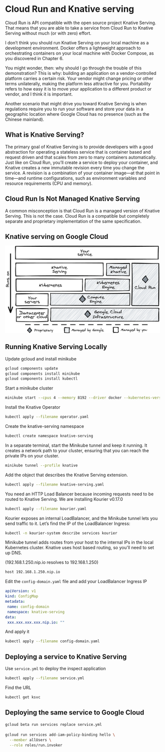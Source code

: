 # Cloud Run and Knative serving

Cloud Run is API compatible with the open source project Knative Serving. That means that you are able to take a service from Cloud Run to Knative Serving without much (or with zero) effort.

I don’t think you should run Knative Serving on your local machine as a development environment. Docker offers a lightweight approach to orchestrating containers on your local machine with Docker Compose, as you discovered in Chapter 6.

You might wonder, then: why should I go through the trouble of this demonstration? This is why: building an application on a vendor-controlled platform carries a certain risk. Your vendor might change pricing or other terms unilaterally, making the platform less attractive for you. Portability refers to how easy it is to move your application to a different product or vendor, and I think it is important.

Another scenario that might drive you toward Knative Serving is when regulations require you to run your software and store your data in a geographic location where Google Cloud has no presence (such as the Chinese mainland).

## What is Knative Serving?

The primary goal of Knative Serving is to provide developers with a good abstraction for operating a stateless service that is container based and request driven and that scales from zero to many containers automatically. Just like on Cloud Run, you’ll create a service to deploy your container, and Knative creates a new immutable revision every time you change the service. A revision is a combination of your container image—at that point in time—and runtime configurations, such as environment variables and resource requirements (CPU and memory).

## Cloud Run Is Not Managed Knative Serving

A common misconception is that Cloud Run is a managed version of Knative Serving. This is not the case. Cloud Run is a compatible but completely separate and proprietary implementation of the same specification.

## Knative serving on Google Cloud

![](./1.png)

## Running Knative Serving Locally

Update gcloud and install minikube

```bash
gcloud components update
gcloud components install minikube
gcloud components install kubectl
```

Start a minikube cluster

```bash
minikube start --cpus 4 --memory 8192 --driver docker --kubernetes-version v1.19.2 --profile knative
```

Install the Knative Operator

```bash
kubectl apply --filename operator.yaml
```

Create the knative-serving namespace

```bash
kubectl create namespace knative-serving
```

In a separate terminal, start the Minikube tunnel and keep it running. It creates a network path to your cluster, ensuring that you can reach the private IPs on your cluster.

```bash
minikube tunnel --profile knative
```

Add the object that describes the Knative Serving extension.

```bash
kubectl apply --filename knative-serving.yaml
```

You need an HTTP Load Balancer because incoming requests need to be routed to Knative Serving. We are installing Kourier v0.17.0

```bash
kubectl apply --filename kourier.yaml
```

Kourier exposes an internal LoadBalancer, and the Minikube tunnel lets you send traffic to it. Let’s find the IP of the LoadBalancer Ingress:

```bash
kubectl -n kourier-system describe services kourier
```

Minikube tunnel adds routes from your host to the internal IPs in the local Kubernetes cluster. Knative uses host based routing, so you'll need to set up DNS.

(192.168.1.250.nip.io resolves to 192.168.1.250)

```bash
host 192.168.1.250.nip.io
```

Edit the `config-domain.yaml` file and add your LoadBalancer Ingress IP

```yaml
apiVersion: v1
kind: ConfigMap
metadata:
 name: config-domain
 namespace: knative-serving
data: 
 xxx.xxx.xxx.xxx.nip.io: ""
```

And apply it

```bash
kubectl apply --filename config-domain.yaml
```

## Deploying a service to Knative Serving

Use `service.yml` to deploy the inspect application

```bash
kubectl apply --filename service.yml
```

Find the URL

```bash
kubectl get ksvc
```

## Deploying the same service to Google Cloud

```bash
gcloud beta run services replace service.yml

gcloud run services add-iam-policy-binding hello \
  --member allUsers \
  --role roles/run.invoker
```

